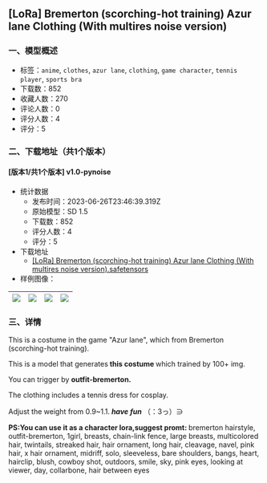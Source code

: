 ## [LoRa] Bremerton (scorching-hot training) Azur lane Clothing (With multires noise version)
### 一、模型概述

- 标签：`anime`, `clothes`, `azur lane`, `clothing`, `game character`, `tennis player`, `sports bra`
- 下载数：852
- 收藏人数：270
- 评论人数：0
- 评分人数：4
- 评分：5

### 二、下载地址（共1个版本）

#### [版本1/共1个版本] v1.0-pynoise

- 统计数据
  - 发布时间：2023-06-26T23:46:39.319Z
  - 原始模型：SD 1.5
  - 下载数：852
  - 评分人数：4
  - 评分：5
- 下载地址
  - [[LoRa] Bremerton (scorching-hot training) Azur lane Clothing (With multires noise version).safetensors](https://civitai.com/api/download/models/104807)
- 样例图像：

| <img src="https://image.civitai.com/xG1nkqKTMzGDvpLrqFT7WA/98260a12-34ad-4aef-8a81-46d0a1c9bd35/width=450/1302174.jpeg" /> | <img src="https://image.civitai.com/xG1nkqKTMzGDvpLrqFT7WA/d098913b-a9d7-4ebe-a167-911938b01014/width=450/1302189.jpeg" /> | <img src="https://image.civitai.com/xG1nkqKTMzGDvpLrqFT7WA/270f45c3-14af-4901-826a-411ed6f62dc3/width=450/1302214.jpeg" /> | <img src="https://image.civitai.com/xG1nkqKTMzGDvpLrqFT7WA/a2c64a55-5250-4f19-a40c-2e844216f0f6/width=450/1302216.jpeg" /> |
| ---- | ---- | ---- | ---- |


### 三、详情
<p>This is a costume in the game "Azur lane", which from Bremerton (scorching-hot training).</p><p>This is a model that generates<strong> this costume </strong>which trained by 100+ img.</p><p>You can trigger by <strong>outfit-bremerton.</strong></p><p>The clothing includes a tennis dress for cosplay.</p><p>Adjust the weight from 0.9~1.1.<strong><em> have fun</em></strong> （：3っ）∋</p><p></p><p><strong>PS:You can use it as a character lora,suggest promt: </strong>bremerton hairstyle, outfit-bremerton, 1girl, breasts, chain-link fence, large breasts, multicolored hair, twintails, streaked hair, hair ornament, long hair, cleavage, navel, pink hair, x hair ornament, midriff, solo, sleeveless, bare shoulders, bangs, heart, hairclip, blush, cowboy shot, outdoors, smile, sky, pink eyes, looking at viewer, day, collarbone, hair between eyes</p>